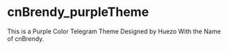 # cnBrendy_purpleTheme
 This is a Purple Color Telegram Theme Designed by Huezo With the Name of cnBrendy.
